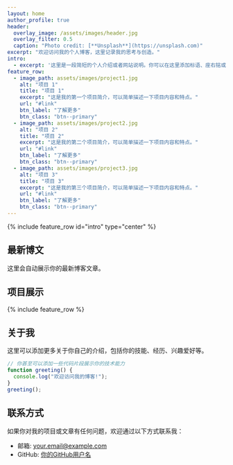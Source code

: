 ```yaml
---
layout: home
author_profile: true
header:
  overlay_image: /assets/images/header.jpg
  overlay_filter: 0.5
  caption: "Photo credit: [**Unsplash**](https://unsplash.com)"
excerpt: "欢迎访问我的个人博客，这里记录我的思考与创造。"
intro: 
  - excerpt: '这里是一段简短的个人介绍或者网站说明。你可以在这里添加标语、座右铭或者简单介绍一下网站的内容方向。'
feature_row:
  - image_path: assets/images/project1.jpg
    alt: "项目 1"
    title: "项目 1"
    excerpt: "这是我的第一个项目简介，可以简单描述一下项目内容和特点。"
    url: "#link"
    btn_label: "了解更多"
    btn_class: "btn--primary"
  - image_path: assets/images/project2.jpg
    alt: "项目 2"
    title: "项目 2"
    excerpt: "这是我的第二个项目简介，可以简单描述一下项目内容和特点。"
    url: "#link"
    btn_label: "了解更多"
    btn_class: "btn--primary"
  - image_path: assets/images/project3.jpg
    alt: "项目 3"
    title: "项目 3"
    excerpt: "这是我的第三个项目简介，可以简单描述一下项目内容和特点。"
    url: "#link"
    btn_label: "了解更多"
    btn_class: "btn--primary"
---
```


{% include feature_row id="intro" type="center" %}

## 最新博文

这里会自动展示你的最新博客文章。

## 项目展示

{% include feature_row %}

## 关于我

这里可以添加更多关于你自己的介绍，包括你的技能、经历、兴趣爱好等。

```javascript
// 你甚至可以添加一些代码片段展示你的技术能力
function greeting() {
  console.log("欢迎访问我的博客!");
}
greeting();
```

## 联系方式

如果你对我的项目或文章有任何问题，欢迎通过以下方式联系我：

- 邮箱: your.email@example.com
- GitHub: [你的GitHub用户名](https://github.com/username)